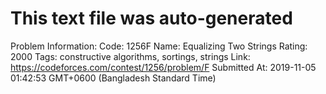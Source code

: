 # This text file was auto-generated

Problem Information:
Code: 1256F
Name: Equalizing Two Strings
Rating: 2000
Tags: constructive algorithms, sortings, strings
Link: https://codeforces.com/contest/1256/problem/F
Submitted At: 2019-11-05 01:42:53 GMT+0600 (Bangladesh Standard Time)